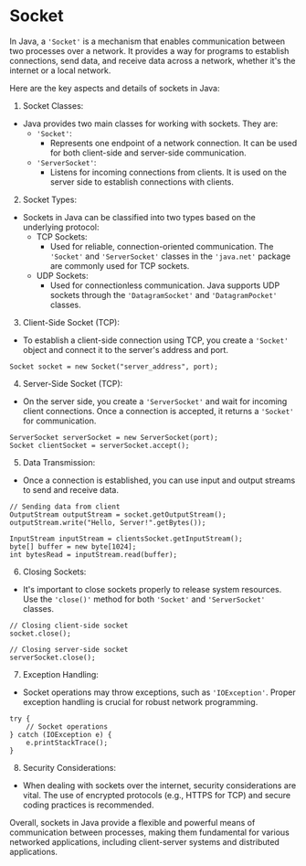  # Socket

In Java, a `'Socket'` is a mechanism that enables communication between two
processes over a network. It provides a way for programs to establish
connections, send data, and receive data across a network, whether it's the
internet or a local network.

Here are the key aspects and details of sockets in Java:

1. Socket Classes:
- Java provides two main classes for working with sockets. They are:
  - `'Socket'`:
    - Represents one endpoint of a network connection. It can be used for
    both client-side and server-side communication.
  - `'ServerSocket'`:
    - Listens for incoming connections from clients. It is used on the server
    side to establish connections with clients.

2. Socket Types:
- Sockets in Java can be classified into two types based on the underlying
protocol:
  - TCP Sockets:
    - Used for reliable, connection-oriented communication. The `'Socket'`
    and `'ServerSocket'` classes in the `'java.net'` package are commonly
    used for TCP sockets.
  - UDP Sockets:
    - Used for connectionless communication. Java supports UDP sockets
    through the `'DatagramSocket'` and `'DatagramPocket'` classes.

3. Client-Side Socket (TCP):
- To establish a client-side connection using TCP, you create a `'Socket'`
object and connect it to the server's address and port.
```
Socket socket = new Socket("server_address", port);
```

4. Server-Side Socket (TCP):
- On the server side, you create a `'ServerSocket'` and wait for incoming
client connections. Once a connection is accepted, it returns a `'Socket'`
for communication.
```
ServerSocket serverSocket = new ServerSocket(port);
Socket clientSocket = serverSocket.accept();
```
5. Data Transmission:
- Once a connection is established, you can use input and output streams to
send and receive data.
```
// Sending data from client
OutputStream outputStream = socket.getOutputStream();
outputStream.write("Hello, Server!".getBytes());

InputStream inputStream = clientsSocket.getInputStream();
byte[] buffer = new byte[1024];
int bytesRead = inputStream.read(buffer);
```

6. Closing Sockets:
- It's important to close sockets properly to release system resources. Use
the `'close()'` method for both `'Socket'` and `'ServerSocket'` classes.
```
// Closing client-side socket
socket.close();

// Closing server-side socket
serverSocket.close();
```

7. Exception Handling:
- Socket operations may throw exceptions, such as `'IOException'`. Proper
exception handling is crucial for robust network programming.
```
try {
    // Socket operations
} catch (IOException e) {
    e.printStackTrace();
}
```

8. Security Considerations:
- When dealing with sockets over the internet, security considerations are
vital. The use of encrypted protocols (e.g., HTTPS for TCP) and secure
coding practices is recommended.

Overall, sockets in Java provide a flexible and powerful means of
communication between processes, making them fundamental for various
networked applications, including client-server systems and distributed
applications.
